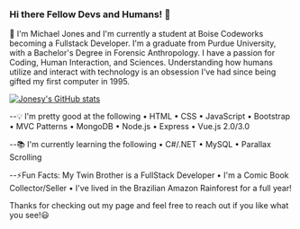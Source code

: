 ### Hi there Fellow Devs and Humans! 👋

💬 I'm Michael Jones and I'm currently a student at Boise Codeworks becoming a Fullstack Developer. I'm a graduate from Purdue University, with a Bachelor's Degree in Forensic Anthropology. I have a passion for Coding, Human Interaction, and Sciences. Understanding how humans utilize and interact with technology is an obsession I've had since being gifted my first computer in 1995.

[![Jonesy's GitHub stats](https://github-readme-stats.vercel.app/api?username=jonesyjava&theme=dark)](https://github.com/anuraghazra/github-readme-stats)

--:bulb: I'm pretty good at the following • HTML • CSS • JavaScript • Bootstrap • MVC Patterns • MongoDB • Node.js • Express • Vue.js 2.0/3.0 

--:books: I'm currently learning the following • C#/.NET • MySQL • Parallax Scrolling 

--⚡Fun Facts: My Twin Brother is a FullStack Developer • I'm a Comic Book Collector/Seller • I've lived in the Brazilian Amazon Rainforest for a full year! 

Thanks for checking out my page and feel free to reach out if you like what you see!:smiley:


<!--
**JonesyJava/jonesyjava** is a ✨ _special_ ✨ repository because its `README.md` (this file) appears on your GitHub profile.

Here are some ideas to get you started:

- 🔭 I’m currently working on ...
- 🌱 I’m currently learning ...
- 👯 I’m looking to collaborate on ...
- 🤔 I’m looking for help with ...
- 💬 Ask me about ...
- 📫 How to reach me: ...
- 😄 Pronouns: ...
- ⚡ Fun fact: ...
-->
